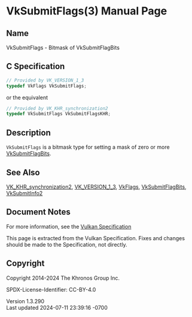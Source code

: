 # VkSubmitFlags(3) Manual Page

## Name

VkSubmitFlags - Bitmask of VkSubmitFlagBits



## <a href="#_c_specification" class="anchor"></a>C Specification

``` c
// Provided by VK_VERSION_1_3
typedef VkFlags VkSubmitFlags;
```

or the equivalent

``` c
// Provided by VK_KHR_synchronization2
typedef VkSubmitFlags VkSubmitFlagsKHR;
```

## <a href="#_description" class="anchor"></a>Description

`VkSubmitFlags` is a bitmask type for setting a mask of zero or more
[VkSubmitFlagBits](https://registry.khronos.org/vulkan/specs/1.3-extensions/man/html/VkSubmitFlagBits.html).

## <a href="#_see_also" class="anchor"></a>See Also

[VK_KHR_synchronization2](https://registry.khronos.org/vulkan/specs/1.3-extensions/man/html/VK_KHR_synchronization2.html),
[VK_VERSION_1_3](https://registry.khronos.org/vulkan/specs/1.3-extensions/man/html/VK_VERSION_1_3.html), [VkFlags](https://registry.khronos.org/vulkan/specs/1.3-extensions/man/html/VkFlags.html),
[VkSubmitFlagBits](https://registry.khronos.org/vulkan/specs/1.3-extensions/man/html/VkSubmitFlagBits.html),
[VkSubmitInfo2](https://registry.khronos.org/vulkan/specs/1.3-extensions/man/html/VkSubmitInfo2.html)

## <a href="#_document_notes" class="anchor"></a>Document Notes

For more information, see the <a
href="https://registry.khronos.org/vulkan/specs/1.3-extensions/html/vkspec.html#VkSubmitFlags"
target="_blank" rel="noopener">Vulkan Specification</a>

This page is extracted from the Vulkan Specification. Fixes and changes
should be made to the Specification, not directly.

## <a href="#_copyright" class="anchor"></a>Copyright

Copyright 2014-2024 The Khronos Group Inc.

SPDX-License-Identifier: CC-BY-4.0

Version 1.3.290  
Last updated 2024-07-11 23:39:16 -0700
